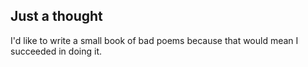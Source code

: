 Just a thought
--------------

I'd like to write a small book
of bad poems
because that would mean I succeeded
in doing it.